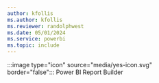```yaml
---
author: kfollis
ms.author: kfollis
ms.reviewer: randolphwest
ms.date: 05/01/2024
ms.service: powerbi
ms.topic: include
---
```

:::image type="icon" source="media/yes-icon.svg" border="false":::&nbsp;Power&nbsp;BI Report Builder